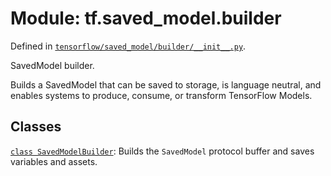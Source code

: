 <div itemscope itemtype="http://developers.google.com/ReferenceObject">
<meta itemprop="name" content="tf.saved_model.builder" />
</div>

# Module: tf.saved_model.builder



Defined in [`tensorflow/saved_model/builder/__init__.py`](https://www.tensorflow.org/code/tensorflow/saved_model/builder/__init__.py).

SavedModel builder.

Builds a SavedModel that can be saved to storage, is language neutral, and
enables systems to produce, consume, or transform TensorFlow Models.

## Classes

[`class SavedModelBuilder`](../../tf/saved_model/builder/SavedModelBuilder.md): Builds the `SavedModel` protocol buffer and saves variables and assets.

